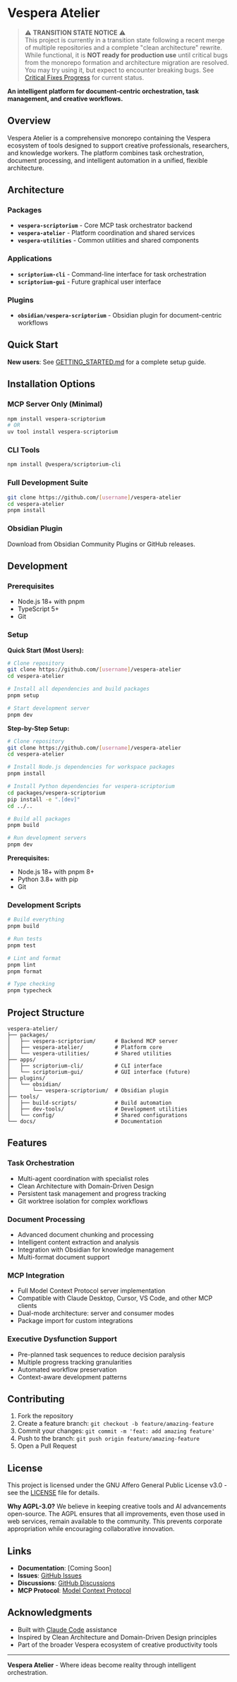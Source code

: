 # Vespera Atelier

> ⚠️ **TRANSITION STATE NOTICE** ⚠️  
> This project is currently in a transition state following a recent merge of multiple repositories and a complete "clean architecture" rewrite. While functional, it is **NOT ready for production use** until critical bugs from the monorepo formation and architecture migration are resolved. You may try using it, but expect to encounter breaking bugs. See [Critical Fixes Progress](PRPs/in-progress/vespera-scriptorium-critical-fixes/) for current status.

**An intelligent platform for document-centric orchestration, task management, and creative workflows.**

## Overview

Vespera Atelier is a comprehensive monorepo containing the Vespera ecosystem of tools designed to support creative professionals, researchers, and knowledge workers. The platform combines task orchestration, document processing, and intelligent automation in a unified, flexible architecture.

## Architecture

### Packages
- **`vespera-scriptorium`** - Core MCP task orchestrator backend
- **`vespera-atelier`** - Platform coordination and shared services  
- **`vespera-utilities`** - Common utilities and shared components

### Applications
- **`scriptorium-cli`** - Command-line interface for task orchestration
- **`scriptorium-gui`** - Future graphical user interface

### Plugins
- **`obsidian/vespera-scriptorium`** - Obsidian plugin for document-centric workflows

## Quick Start

**New users**: See [GETTING_STARTED.md](GETTING_STARTED.md) for a complete setup guide.

## Installation Options

### MCP Server Only (Minimal)
```bash
npm install vespera-scriptorium
# OR
uv tool install vespera-scriptorium
```

### CLI Tools
```bash
npm install @vespera/scriptorium-cli
```

### Full Development Suite
```bash
git clone https://github.com/[username]/vespera-atelier
cd vespera-atelier
pnpm install
```

### Obsidian Plugin
Download from Obsidian Community Plugins or GitHub releases.

## Development

### Prerequisites
- Node.js 18+ with pnpm
- TypeScript 5+
- Git

### Setup

**Quick Start (Most Users):**
```bash
# Clone repository
git clone https://github.com/[username]/vespera-atelier
cd vespera-atelier

# Install all dependencies and build packages
pnpm setup

# Start development server
pnpm dev
```

**Step-by-Step Setup:**
```bash
# Clone repository
git clone https://github.com/[username]/vespera-atelier
cd vespera-atelier

# Install Node.js dependencies for workspace packages
pnpm install

# Install Python dependencies for vespera-scriptorium
cd packages/vespera-scriptorium
pip install -e ".[dev]"
cd ../..

# Build all packages
pnpm build

# Run development servers
pnpm dev
```

**Prerequisites:**
- Node.js 18+ with pnpm 8+
- Python 3.8+ with pip
- Git

### Development Scripts
```bash
# Build everything
pnpm build

# Run tests
pnpm test

# Lint and format
pnpm lint
pnpm format

# Type checking
pnpm typecheck
```

## Project Structure

```
vespera-atelier/
├── packages/
│   ├── vespera-scriptorium/      # Backend MCP server
│   ├── vespera-atelier/          # Platform core
│   └── vespera-utilities/        # Shared utilities
├── apps/
│   ├── scriptorium-cli/          # CLI interface
│   └── scriptorium-gui/          # GUI interface (future)
├── plugins/
│   └── obsidian/
│       └── vespera-scriptorium/  # Obsidian plugin
├── tools/
│   ├── build-scripts/            # Build automation
│   ├── dev-tools/                # Development utilities
│   └── config/                   # Shared configurations
└── docs/                         # Documentation
```

## Features

### Task Orchestration
- Multi-agent coordination with specialist roles
- Clean Architecture with Domain-Driven Design
- Persistent task management and progress tracking
- Git worktree isolation for complex workflows

### Document Processing
- Advanced document chunking and processing
- Intelligent content extraction and analysis
- Integration with Obsidian for knowledge management
- Multi-format document support

### MCP Integration
- Full Model Context Protocol server implementation
- Compatible with Claude Desktop, Cursor, VS Code, and other MCP clients
- Dual-mode architecture: server and consumer modes
- Package import for custom integrations

### Executive Dysfunction Support
- Pre-planned task sequences to reduce decision paralysis
- Multiple progress tracking granularities
- Automated workflow preservation
- Context-aware development patterns

## Contributing

1. Fork the repository
2. Create a feature branch: `git checkout -b feature/amazing-feature`
3. Commit your changes: `git commit -m 'feat: add amazing feature'`
4. Push to the branch: `git push origin feature/amazing-feature`
5. Open a Pull Request

## License

This project is licensed under the GNU Affero General Public License v3.0 - see the [LICENSE](LICENSE) file for details.

**Why AGPL-3.0?** We believe in keeping creative tools and AI advancements open-source. The AGPL ensures that all improvements, even those used in web services, remain available to the community. This prevents corporate appropriation while encouraging collaborative innovation.

## Links

- **Documentation**: [Coming Soon]
- **Issues**: [GitHub Issues](https://github.com/[username]/vespera-atelier/issues)
- **Discussions**: [GitHub Discussions](https://github.com/[username]/vespera-atelier/discussions)
- **MCP Protocol**: [Model Context Protocol](https://modelcontextprotocol.io/)

## Acknowledgments

- Built with [Claude Code](https://claude.ai/code) assistance
- Inspired by Clean Architecture and Domain-Driven Design principles
- Part of the broader Vespera ecosystem of creative productivity tools

---

**Vespera Atelier** - Where ideas become reality through intelligent orchestration.